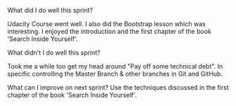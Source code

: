 What did I do well this sprint?

Udacity Course went well. I also did the Bootstrap lesson which was interesting. 
I enjoyed the introduction and the first chapter of the book 'Search Inside Yourself'. 


What didn't I do well this sprint?

Took me a while too get my head around "Pay off some technical debt". 
In specific controlling the Master Branch & other branches in Git and GitHub.


What can I improve on next sprint?
Use the techniques discussed in the first chapter of the book 'Search Inside Yourself'.

